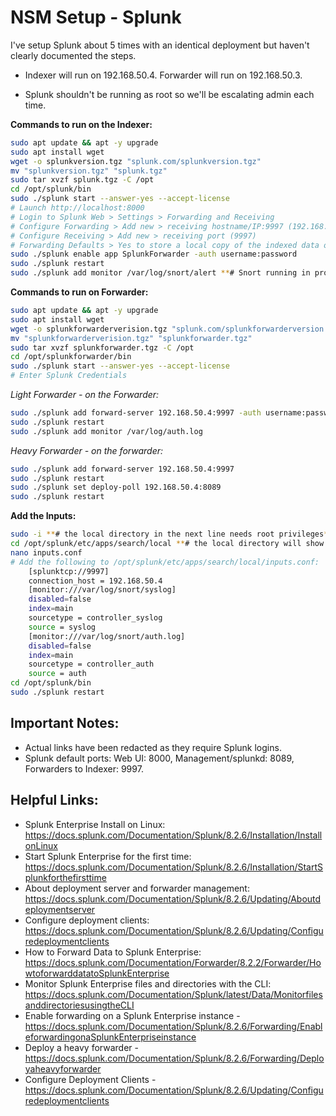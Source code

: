 # NSM Setup - Splunk
I've setup Splunk about 5 times with an identical deployment but haven't clearly documented the steps.   


- Indexer will run on 192.168.50.4. Forwarder will run on 192.168.50.3. 

- Splunk shouldn't be running as root so we'll be escalating admin each time. 

**Commands to run on the Indexer:**
```bash
sudo apt update && apt -y upgrade 
sudo apt install wget
wget -o splunkversion.tgz "splunk.com/splunkversion.tgz" 
mv "splunkversion.tgz" "splunk.tgz"
sudo tar xvzf splunk.tgz -C /opt
cd /opt/splunk/bin
sudo ./splunk start --answer-yes --accept-license
# Launch http://localhost:8000
# Login to Splunk Web > Settings > Forwarding and Receiving
# Configure Forwarding > Add new > receiving hostname/IP:9997 (192.168.50.4:9997) 
# Configure Receiving > Add new > receiving port (9997) 
# Forwarding Defaults > Yes to store a local copy of the indexed data on the forwarder
sudo ./splunk enable app SplunkForwarder -auth username:password
sudo ./splunk restart
sudo ./splunk add monitor /var/log/snort/alert **# Snort running in promiscuous mode on the monitor**
```

    
**Commands to run on Forwarder:** 
```bash 
sudo apt update && apt -y upgrade 
sudo apt install wget
wget -o splunkforwarderverision.tgz "splunk.com/splunkforwarderversion.tgz"
mv "splunkforwarderverision.tgz" "splunkforwarder.tgz"
sudo tar xvzf splunkforwarder.tgz -C /opt
cd /opt/splunkforwarder/bin
sudo ./splunk start --answer-yes --accept-license
# Enter Splunk Credentials
```

_Light Forwarder - on the Forwarder:_
```bash
sudo ./splunk add forward-server 192.168.50.4:9997 -auth username:password
sudo ./splunk restart
sudo ./splunk add monitor /var/log/auth.log
```

_Heavy Forwarder - on the forwarder:_
```bash
sudo ./splunk add forward-server 192.168.50.4:9997
sudo ./splunk restart
sudo ./splunk set deploy-poll 192.168.50.4:8089
sudo ./splunk restart
```

      
**Add the Inputs:**
```bash
sudo -i **# the local directory in the next line needs root privileges**
cd /opt/splunk/etc/apps/search/local **# the local directory will show up when you start forwarding a file**
nano inputs.conf 
# Add the following to /opt/splunk/etc/apps/search/local/inputs.conf:
    [splunktcp://9997]
    connection_host = 192.168.50.4
    [monitor:///var/log/snort/syslog]
    disabled=false
    index=main
    sourcetype = controller_syslog
    source = syslog
    [monitor:///var/log/snort/auth.log]
    disabled=false
    index=main
    sourcetype = controller_auth
    source = auth
cd /opt/splunk/bin
sudo ./splunk restart
```


## Important Notes:
- Actual links have been redacted as they require Splunk logins. 
- Splunk default ports: Web UI: 8000, Management/splunkd: 8089, Forwarders to Indexer: 9997.

## Helpful Links:
- Splunk Enterprise Install on Linux: https://docs.splunk.com/Documentation/Splunk/8.2.6/Installation/InstallonLinux
- Start Splunk Enterprise for the first time: https://docs.splunk.com/Documentation/Splunk/8.2.6/Installation/StartSplunkforthefirsttime
- About deployment server and forwarder management: https://docs.splunk.com/Documentation/Splunk/8.2.6/Updating/Aboutdeploymentserver
- Configure deployment clients: https://docs.splunk.com/Documentation/Splunk/8.2.6/Updating/Configuredeploymentclients
- How to Forward Data to Splunk Enterprise: https://docs.splunk.com/Documentation/Forwarder/8.2.2/Forwarder/HowtoforwarddatatoSplunkEnterprise
- Monitor Splunk Enterprise files and directories with the CLI: https://docs.splunk.com/Documentation/Splunk/latest/Data/MonitorfilesanddirectoriesusingtheCLI
- Enable forwarding on a Splunk Enterprise instance -https://docs.splunk.com/Documentation/Splunk/8.2.6/Forwarding/EnableforwardingonaSplunkEnterpriseinstance
- Deploy a  heavy forwarder - https://docs.splunk.com/Documentation/Splunk/8.2.6/Forwarding/Deployaheavyforwarder
- Configure Deployment Clients - https://docs.splunk.com/Documentation/Splunk/8.2.6/Updating/Configuredeploymentclients 
